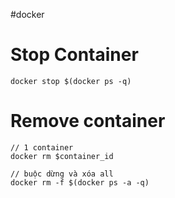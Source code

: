 
#docker 

# Stop Container

```
docker stop $(docker ps -q)
```

# Remove container

```
// 1 container
docker rm $container_id

// buộc dừng và xóa all
docker rm -f $(docker ps -a -q)
```
